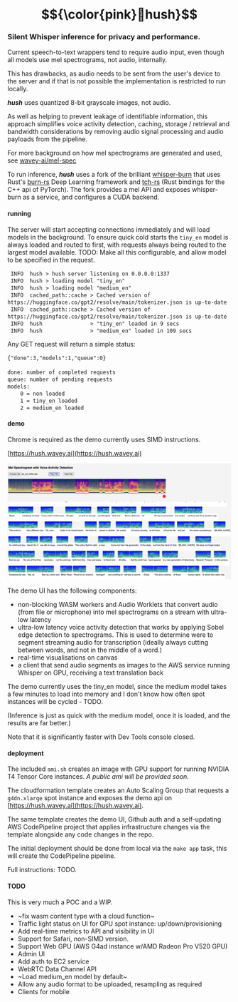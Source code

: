 # $${\color{pink}🤫hush}$$
### Silent Whisper inference for privacy and performance.

Current speech-to-text wrappers tend to require audio input, even though all 
models use mel spectrograms, not audio, internally.

This has drawbacks, as audio needs to be sent from the user's device to the 
server and if that is not possible the implementation is restricted to run 
locally.

_**hush**_ uses quantized 8-bit grayscale images, not audio.

As well as helping to prevent leakage of identifiable information, this approach
simplifies voice activity detection, caching, storage / retrieval and bandwidth 
considerations by removing audio signal processing and audio payloads from the 
pipeline.

For more background on how mel spectrograms are generated and used, see 
[wavey-ai/mel-spec](https://github.com/wavey-ai/mel-spec.git) 

To run inference, _**hush**_ uses a fork of the brilliant [whisper-burn](https://github.com/wavey-ai/whisper-burn.git) 
that uses Rust's [burn-rs](https://github.com/burn-rs/burn) Deep Learning framework
and [tch-rs](https://github.com/LaurentMazare/tch-rs) (Rust bindings for the C++ api of PyTorch). 
The fork provides a mel API and exposes whisper-burn as a service, and configures a CUDA backend.

#### running

The server will start accepting connections immediately and will load models in
the background. To ensure quick cold starts the `tiny_en` model is always loaded
and routed to first, with requests always being routed to the largest model 
available. TODO: Make all this configurable, and allow model to be specified in
the request.

```
 INFO  hush > hush server listening on 0.0.0.0:1337
 INFO  hush > loading model "tiny_en"
 INFO  hush > loading model "medium_en"
 INFO  cached_path::cache > Cached version of https://huggingface.co/gpt2/resolve/main/tokenizer.json is up-to-date
 INFO  cached_path::cache > Cached version of https://huggingface.co/gpt2/resolve/main/tokenizer.json is up-to-date
 INFO  hush               > "tiny_en" loaded in 9 secs
 INFO  hush               > "medium_en" loaded in 109 secs
 ```

Any GET request will return a simple status:

```
{"done":3,"models":1,"queue":0}

done: number of completed requests
queue: number of pending requests
models:
    0 = non loaded
    1 = tiny_en loaded
    2 = medium_en loaded
```

#### demo

Chrome is required as the demo currently uses SIMD instructions.

[https://hush.wavey.ai](https://hush.wavey.ai)

![demo](./doc/demo.png)

The demo UI has the following components:

* non-blocking WASM workers and Audio Worklets that convert audio (from file or 
  microphone) into mel spectrograms on a stream with ultra-low latency
* ultra-low latency voice activity detection that works by applying Sobel edge 
  detection to spectrograms. This is used to determine were to segment streaming
  audio for transcription (ideally always cutting between words, and not in the 
  middle of a word.)
* real-time visualisations on canvas
* a client that send audio segments as images to the AWS service running 
  Whisper on GPU, receiving a text translation back

The demo currently uses the tiny_en model, since the medium model takes a few 
minutes to load into memory and I don't know how often spot instances will be
cycled - TODO.

(Inference is just as quick with the medium model, once it is loaded, and the 
results are far better.)

Note that it is significantly faster with Dev Tools console closed.

#### deployment

The included `ami.sh` creates an image with GPU support for running NVIDIA T4 
Tensor Core instances. _A public ami will be provided soon._

The cloudformation template creates an Auto Scaling Group that requests a 
`g4dn.xlarge` spot instance and exposes the demo api on [https://hush.wavey.ai](https://hush.wavey.ai).

The same template creates the demo UI, Github auth and a self-updating AWS 
CodePipeline project that applies infrastructure changes via the template
alongside any code changes in the repo.

The initial deployment should be done from local via the `make app` task, this
will create the CodePipeline pipeline.

Full instructions: TODO.

#### TODO

This is very much a POC and a WIP.

* ~fix wasm content type with a cloud function~
* Traffic light status on UI for GPU spot instance: up/down/provisioning
* Add real-time metrics to API and visibility in UI 
* Support for Safari, non-SIMD version.
* Support Web GPU (AWS G4ad instance w/AMD Radeon Pro V520 GPU)
* Admin UI 
* Add auth to EC2 service
* WebRTC Data Channel API
* ~Load medium_en model by default~
* Allow any audio format to be uploaded, resampling as required
* Clients for mobile
